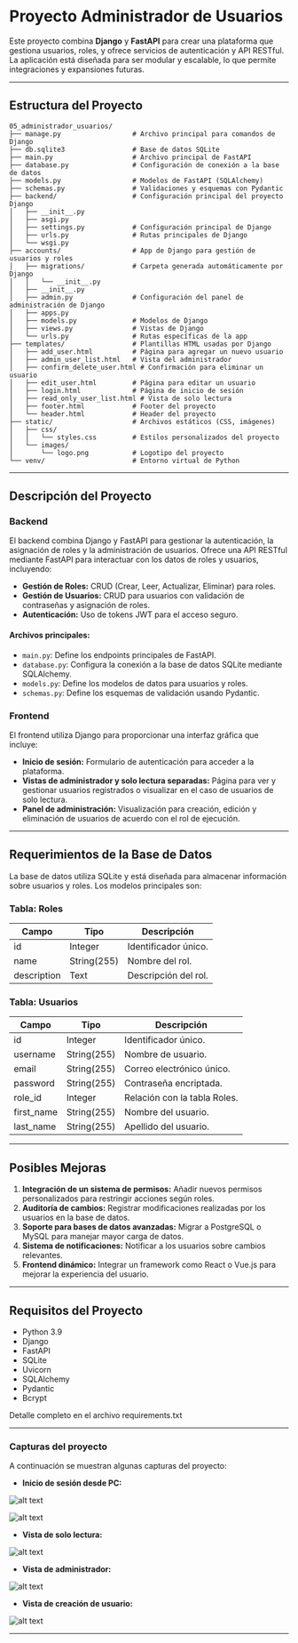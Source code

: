 
# Proyecto Administrador de Usuarios

Este proyecto combina **Django** y **FastAPI** para crear una plataforma que gestiona usuarios, roles, y ofrece servicios de autenticación y API RESTful. La aplicación está diseñada para ser modular y escalable, lo que permite integraciones y expansiones futuras.

---

## **Estructura del Proyecto**

```plaintext
05_administrador_usuarios/
├── manage.py                  # Archivo principal para comandos de Django
├── db.sqlite3                 # Base de datos SQLite
├── main.py                    # Archivo principal de FastAPI
├── database.py                # Configuración de conexión a la base de datos
├── models.py                  # Modelos de FastAPI (SQLAlchemy)
├── schemas.py                 # Validaciones y esquemas con Pydantic
├── backend/                   # Configuración principal del proyecto Django
│   ├── __init__.py
│   ├── asgi.py
│   ├── settings.py            # Configuración principal de Django
│   ├── urls.py                # Rutas principales de Django
│   └── wsgi.py
├── accounts/                  # App de Django para gestión de usuarios y roles
│   ├── migrations/            # Carpeta generada automáticamente por Django
│   │   └── __init__.py
│   ├── __init__.py
│   ├── admin.py               # Configuración del panel de administración de Django
│   ├── apps.py
│   ├── models.py              # Modelos de Django
│   ├── views.py               # Vistas de Django
│   └── urls.py                # Rutas específicas de la app
├── templates/                 # Plantillas HTML usadas por Django
│   ├── add_user.html          # Página para agregar un nuevo usuario
│   ├── admin_user_list.html   # Vista del administrador
│   ├── confirm_delete_user.html # Confirmación para eliminar un usuario
│   ├── edit_user.html         # Página para editar un usuario
│   ├── login.html             # Página de inicio de sesión
│   ├── read_only_user_list.html # Vista de solo lectura
│   ├── footer.html            # Footer del proyecto
│   └── header.html            # Header del proyecto
├── static/                    # Archivos estáticos (CSS, imágenes)
│   ├── css/
│   │   └── styles.css         # Estilos personalizados del proyecto
│   └── images/
│       └── logo.png           # Logotipo del proyecto
└── venv/                      # Entorno virtual de Python
```

---

## **Descripción del Proyecto**

### **Backend**
El backend combina Django y FastAPI para gestionar la autenticación, la asignación de roles y la administración de usuarios. Ofrece una API RESTful mediante FastAPI para interactuar con los datos de roles y usuarios, incluyendo:

- **Gestión de Roles:** CRUD (Crear, Leer, Actualizar, Eliminar) para roles.
- **Gestión de Usuarios:** CRUD para usuarios con validación de contraseñas y asignación de roles.
- **Autenticación:** Uso de tokens JWT para el acceso seguro.

#### **Archivos principales:**
- `main.py`: Define los endpoints principales de FastAPI.
- `database.py`: Configura la conexión a la base de datos SQLite mediante SQLAlchemy.
- `models.py`: Define los modelos de datos para usuarios y roles.
- `schemas.py`: Define los esquemas de validación usando Pydantic.

### **Frontend**
El frontend utiliza Django para proporcionar una interfaz gráfica que incluye:

- **Inicio de sesión:** Formulario de autenticación para acceder a la plataforma.
- **Vistas de administrador y solo lectura separadas:** Página para ver y gestionar usuarios registrados o visualizar en el caso de usuarios de solo lectura.
- **Panel de administración:** Visualización para creación, edición y eliminación de usuarios de acuerdo con el rol de ejecución.

---

## **Requerimientos de la Base de Datos**

La base de datos utiliza SQLite y está diseñada para almacenar información sobre usuarios y roles. Los modelos principales son:

### **Tabla: Roles**
| Campo          | Tipo        | Descripción              |
|----------------|-------------|--------------------------|
| id             | Integer     | Identificador único.     |
| name           | String(255) | Nombre del rol.          |
| description    | Text        | Descripción del rol.     |

### **Tabla: Usuarios**
| Campo          | Tipo        | Descripción                  |
|----------------|-------------|------------------------------|
| id             | Integer     | Identificador único.         |
| username       | String(255) | Nombre de usuario.           |
| email          | String(255) | Correo electrónico único.    |
| password       | String(255) | Contraseña encriptada.       |
| role_id        | Integer     | Relación con la tabla Roles. |
| first_name     | String(255) | Nombre del usuario.          |
| last_name      | String(255) | Apellido del usuario.        |

---

## **Posibles Mejoras**

1. **Integración de un sistema de permisos:** Añadir nuevos permisos personalizados para restringir acciones según roles.
2. **Auditoría de cambios:** Registrar modificaciones realizadas por los usuarios en la base de datos.
3. **Soporte para bases de datos avanzadas:** Migrar a PostgreSQL o MySQL para manejar mayor carga de datos.
4. **Sistema de notificaciones:** Notificar a los usuarios sobre cambios relevantes.
5. **Frontend dinámico:** Integrar un framework como React o Vue.js para mejorar la experiencia del usuario.

---

## **Requisitos del Proyecto**

- Python 3.9
- Django
- FastAPI
- SQLite
- Uvicorn
- SQLAlchemy
- Pydantic
- Bcrypt

Detalle completo en el archivo requirements.txt

---

### **Capturas del proyecto**

A continuación se muestran algunas capturas del proyecto:

- **Inicio de sesión desde PC:**

![alt text](login.jpg)

![alt text](login(movil).jpg)

- **Vista de solo lectura:**

![alt text](vista_solo_lectura.jpg)

- **Vista de administrador:**

![alt text](vista_administrador.jpg)

- **Vista de creación de usuario:**

![alt text](crear_usuario.jpg)

---
